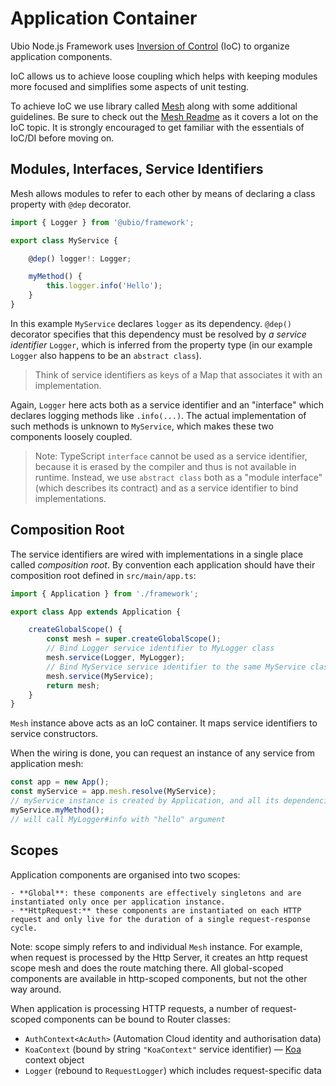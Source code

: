 # Application Container

Ubio Node.js Framework uses [Inversion of Control](https://en.wikipedia.org/wiki/Inversion_of_control) (IoC) to organize application components.

IoC allows us to achieve loose coupling which helps with keeping modules more focused and simplifies some aspects of unit testing.

To achieve IoC we use library called [Mesh](https://github.com/MeshIoC/mesh-ioc) along with some additional guidelines. Be sure to check out the [Mesh Readme](https://github.com/MeshIoC/mesh-ioc#readme) as it covers a lot on the IoC topic. It is strongly encouraged to get familiar with the essentials of IoC/DI before moving on.

## Modules, Interfaces, Service Identifiers

Mesh allows modules to refer to each other by means of declaring a class property with `@dep` decorator.

```ts
import { Logger } from '@ubio/framework';

export class MyService {

    @dep() logger!: Logger;

    myMethod() {
        this.logger.info('Hello');
    }
}
```

In this example `MyService` declares `logger` as its dependency. `@dep()` decorator specifies that this dependency must be resolved by *a service identifier* `Logger`, which is inferred from the property type (in our example `Logger` also happens to be an `abstract class`).

> Think of service identifiers as keys of a Map that associates it with an implementation.

Again, `Logger` here acts both as a service identifier and an "interface" which declares logging methods like `.info(...)`. The actual implementation of such methods is unknown to `MyService`, which makes these two components loosely coupled.

> Note: TypeScript `interface` cannot be used as a service identifier, because it is erased by the compiler and thus is not available in runtime. Instead, we use `abstract class` both as a "module interface" (which describes its contract) and as a service identifier to bind implementations.

## Composition Root

The service identifiers are wired with implementations in a single place called _composition root_.
By convention each application should have their composition root defined in `src/main/app.ts`:

```ts
import { Application } from './framework';

export class App extends Application {

    createGlobalScope() {
        const mesh = super.createGlobalScope();
        // Bind Logger service identifier to MyLogger class
        mesh.service(Logger, MyLogger);
        // Bind MyService service identifier to the same MyService class
        mesh.service(MyService);
        return mesh;
    }
}
```

`Mesh` instance above acts as an IoC container. It maps service identifiers to service constructors.

When the wiring is done, you can request an instance of any service from application mesh:

```ts
const app = new App();
const myService = app.mesh.resolve(MyService);
// myService instance is created by Application, and all its dependencies are resolved from the same mesh
myService.myMethod();
// will call MyLogger#info with "hello" argument
```

## Scopes

Application components are organised into two scopes:

    - **Global**: these components are effectively singletons and are instantiated only once per application instance.
    - **HttpRequest:** these components are instantiated on each HTTP request and only live for the duration of a single request-response cycle.

Note: scope simply refers to and individual `Mesh` instance. For example, when request is processed by the Http Server, it creates an http request scope mesh and does the route matching there. All global-scoped components are available in http-scoped components, but not the other way around.

When application is processing HTTP requests, a number of request-scoped components can be bound to Router classes:

- `AuthContext<AcAuth>` (Automation Cloud identity and authorisation data)
- `KoaContext` (bound by string `"KoaContext"` service identifier) — [Koa](https://koajs.org) context object
- `Logger` (rebound to `RequestLogger`) which includes request-specific data
